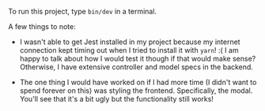 To run this project, type `bin/dev` in a terminal.

A few things to note:

- I wasn't able to get Jest installed in my project because my internet connection kept timing out when I tried to install it with `yarn`! :( I am happy to talk about how I would test it though if that would make sense? Otherwise, I have extensive controller and model specs in the backend.

- The one thing I would have worked on if I had more time (I didn't want to spend forever on this) was styling the frontend. Specifically, the modal. You'll see that it's a bit ugly but the functionality still works!